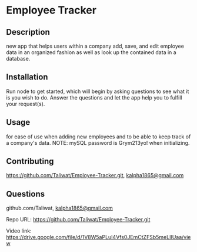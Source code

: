 # Employee Tracker
<!-- Write up quick README showing functionality of app, including ALL links for video etc. as well as screenshot (don't forget this time!) -->


## Description
new app that helps users within a company add, save, and edit employee data in an organized fashion as well as look up the contained data in a database.

## Installation
Run node to get started, which will begin by asking questions to see what it is you wish to do.  Answer the questions and let the app help you to fulfill your request(s).

## Usage
for ease of use when adding new employees and to be able to keep track of a company's data.
NOTE: mySQL password is Grym213yo! when initializing.


## Contributing
https://github.com/Taliwat/Employee-Tracker.git, kalpha1865@gmail.com

## Questions
github.com/Taliwat, kalpha1865@gmail.com

Repo URL: https://github.com/Taliwat/Employee-Tracker.git

Video link: 
https://drive.google.com/file/d/1V8W5aPLuI4Vfs0JEmCtZFSb5meLIIUaa/view

